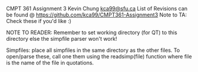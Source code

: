 CMPT 361 Assignment 3
Kevin Chung
kca99@sfu.ca
List of Revisions can be found @ https://github.com/kca99/CMPT361-Assignment3 
Note to TA: Check these if you'd like :)

NOTE TO READER:
Remember to set working directory (for QT) to this directory else the simpfile parser won't work!

Simpfiles: place all simpfiles in the same directory as the other files. To open/parse these, call one them using the readsimp(file) function where file is the name of the file in quotations.




